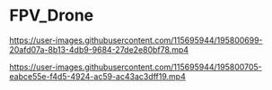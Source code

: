 # FPV_Drone

https://user-images.githubusercontent.com/115695944/195800699-20afd07a-8b13-4db9-9684-27de2e80bf78.mp4



https://user-images.githubusercontent.com/115695944/195800705-eabce55e-f4d5-4924-ac59-ac43ac3dff19.mp4

